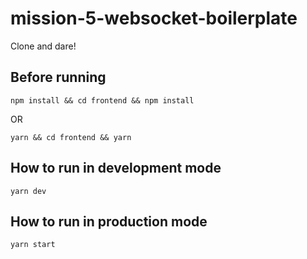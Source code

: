 # mission-5-websocket-boilerplate

Clone and dare!

## Before running

```shell
npm install && cd frontend && npm install
```

OR

```shell
yarn && cd frontend && yarn
```

## How to run in development mode

```shell
yarn dev
```

## How to run in production mode

```shell
yarn start
```
